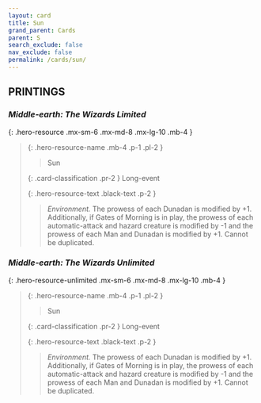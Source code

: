```yaml
---
layout: card
title: Sun
grand_parent: Cards
parent: S
search_exclude: false
nav_exclude: false
permalink: /cards/sun/
---
```


## PRINTINGS


### _Middle-earth: The Wizards Limited_

{: .hero-resource .mx-sm-6 .mx-md-8 .mx-lg-10 .mb-4 }
> {: .hero-resource-name .mb-4 .p-1 .pl-2 }
> > <div class="card-mp"></div>
> > <div class="card-name">Sun</div>
>
> {: .card-classification .pr-2 }
> Long-event
>
> {: .hero-resource-text .black-text .p-2 }
> > _Environment._ The prowess of each Dunadan is modified by +1. Additionally, if Gates of Morning is in play, the prowess of each automatic-attack and hazard creature is modified by -1 and the prowess of each Man and Dunadan is modified by +1. Cannot be duplicated. 
> 

### _Middle-earth: The Wizards Unlimited_

{: .hero-resource-unlimited .mx-sm-6 .mx-md-8 .mx-lg-10 .mb-4 }
> {: .hero-resource-name .mb-4 .p-1 .pl-2 }
> > <div class="card-mp"></div>
> > <div class="card-name">Sun</div>
>
> {: .card-classification .pr-2 }
> Long-event
>
> {: .hero-resource-text .black-text .p-2 }
> > _Environment._ The prowess of each Dunadan is modified by +1. Additionally, if Gates of Morning is in play, the prowess of each automatic-attack and hazard creature is modified by -1 and the prowess of each Man and Dunadan is modified by +1. Cannot be duplicated. 
> 
